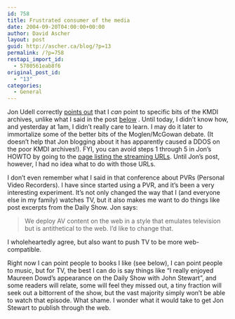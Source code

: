 ```yaml
---
id: 758
title: Frustrated consumer of the media
date: 2004-09-20T04:00:00+00:00
author: David Ascher
layout: post
guid: http://ascher.ca/blog/?p=13
permalink: /?p=758
restapi_import_id:
  - 5780561eab8f6
original_post_id:
  - "13"
categories:
  - General
---
```

Jon Udell correctly [points out](http://weblog.infoworld.com/udell/2004/08/18.html#a1062) that I _can_ point to specific bits of the <span class="caps">KMDI</span> archives, unlike what I said in the post [below](http://www.ascher.ca/blog/index.cgi/computing/opensource/kmdi.html) . Until today, I didn&#8217;t know how, and yesterday at 1am, I didn&#8217;t really care to learn. I may do it later to immortalize some of the better bits of the Moglen/McGowan debate. (It doesn&#8217;t help that Jon blogging about it has apparently caused a <span class="caps">DDOS</span> on the poor <span class="caps">KMDI</span> archives!). <span class="caps">FYI</span>, you can avoid steps 1 through 5 in Jon&#8217;s <span class="caps">HOWTO</span> by going to the [page listing the streaming URLs](http://osconf.kmdi.utoronto.ca/stand_alone.htm). Until Jon&#8217;s post, however, I had no idea what to do with those URLs.

I don&#8217;t even remember what I said in that conference about PVRs (Personal Video Recorders). I have since started using a <span class="caps">PVR</span>, and it&#8217;s been a very interesting experiment. It&#8217;s not only changed the way that I (and everyone else in my family) watches TV, but it also makes me want to do things like post excerpts from the Daily Show. Jon says:

> We deploy AV content on the web in a style that emulates television but is antithetical to the web. I&#8217;d like to change that.

I wholeheartedly agree, but also want to push TV to be more web-compatible.

Right now I can point people to books I like (see below), I can point people to music, but for TV, the best I can do is say things like &#8220;I really enjoyed Maureen Dowd&#8217;s appearance on the Daily Show with John Stewart&#8221;, and some readers will relate, some will feel they missed out, a tiny fraction will seek out a bittorrent of the show, but the vast majority simply won&#8217;t be able to watch that episode. What shame. I wonder what it would take to get Jon Stewart to publish through the web.